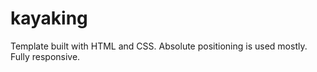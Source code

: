 # kayaking

Template built with HTML and CSS. Absolute positioning is used mostly. Fully responsive.
